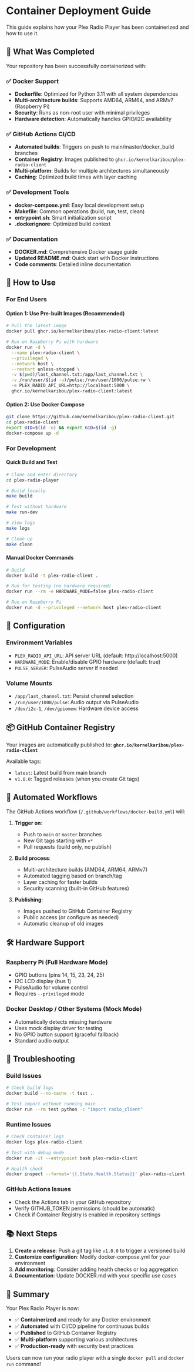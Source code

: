 # Container Deployment Guide

This guide explains how your Plex Radio Player has been containerized and how to use it.

## 🎉 What Was Completed

Your repository has been successfully containerized with:

### ✅ Docker Support
- **Dockerfile**: Optimized for Python 3.11 with all system dependencies
- **Multi-architecture builds**: Supports AMD64, ARM64, and ARMv7 (Raspberry Pi)
- **Security**: Runs as non-root user with minimal privileges
- **Hardware detection**: Automatically handles GPIO/I2C availability

### ✅ GitHub Actions CI/CD
- **Automated builds**: Triggers on push to main/master/docker_build branches
- **Container Registry**: Images published to `ghcr.io/kernelkaribou/plex-radio-client`
- **Multi-platform**: Builds for multiple architectures simultaneously
- **Caching**: Optimized build times with layer caching

### ✅ Development Tools
- **docker-compose.yml**: Easy local development setup
- **Makefile**: Common operations (build, run, test, clean)
- **entrypoint.sh**: Smart initialization script
- **.dockerignore**: Optimized build context

### ✅ Documentation
- **DOCKER.md**: Comprehensive Docker usage guide
- **Updated README.md**: Quick start with Docker instructions
- **Code comments**: Detailed inline documentation

## 🚀 How to Use

### For End Users

#### Option 1: Use Pre-built Images (Recommended)
```bash
# Pull the latest image
docker pull ghcr.io/kernelkaribou/plex-radio-client:latest

# Run on Raspberry Pi with hardware
docker run -d \
  --name plex-radio-client \
  --privileged \
  --network host \
  --restart unless-stopped \
  -v $(pwd)/last_channel.txt:/app/last_channel.txt \
  -v /run/user/$(id -u)/pulse:/run/user/1000/pulse:rw \
  -e PLEX_RADIO_API_URL=http://localhost:5000 \
  ghcr.io/kernelkaribou/plex-radio-client:latest
```

#### Option 2: Use Docker Compose
```bash
git clone https://github.com/kernelkaribou/plex-radio-client.git
cd plex-radio-client
export UID=$(id -u) && export GID=$(id -g)
docker-compose up -d
```

### For Development

#### Quick Build and Test
```bash
# Clone and enter directory
cd plex-radio-player

# Build locally
make build

# Test without hardware
make run-dev

# View logs
make logs

# Clean up
make clean
```

#### Manual Docker Commands
```bash
# Build
docker build -t plex-radio-client .

# Run for testing (no hardware required)
docker run --rm -e HARDWARE_MODE=false plex-radio-client

# Run on Raspberry Pi
docker run -d --privileged --network host plex-radio-client
```

## 🔧 Configuration

### Environment Variables
- `PLEX_RADIO_API_URL`: API server URL (default: http://localhost:5000)
- `HARDWARE_MODE`: Enable/disable GPIO hardware (default: true)
- `PULSE_SERVER`: PulseAudio server if needed

### Volume Mounts
- `/app/last_channel.txt`: Persist channel selection
- `/run/user/1000/pulse`: Audio output via PulseAudio
- `/dev/i2c-1`, `/dev/gpiomem`: Hardware device access

## 📦 GitHub Container Registry

Your images are automatically published to:
**`ghcr.io/kernelkaribou/plex-radio-client`**

Available tags:
- `latest`: Latest build from main branch
- `v1.0.0`: Tagged releases (when you create Git tags)

## 🔄 Automated Workflows

The GitHub Actions workflow (`/.github/workflows/docker-build.yml`) will:

1. **Trigger on**:
   - Push to `main` or `master` branches  
   - New Git tags starting with `v*`
   - Pull requests (build only, no publish)

2. **Build process**:
   - Multi-architecture builds (AMD64, ARM64, ARMv7)
   - Automated tagging based on branch/tag
   - Layer caching for faster builds
   - Security scanning (built-in GitHub features)

3. **Publishing**:
   - Images pushed to GitHub Container Registry
   - Public access (or configure as needed)
   - Automatic cleanup of old images

## 🛠️ Hardware Support

### Raspberry Pi (Full Hardware Mode)
- GPIO buttons (pins 14, 15, 23, 24, 25)
- I2C LCD display (bus 1)
- PulseAudio for volume control
- Requires `--privileged` mode

### Docker Desktop / Other Systems (Mock Mode)  
- Automatically detects missing hardware
- Uses mock display driver for testing
- No GPIO button support (graceful fallback)
- Standard audio output

## 🚨 Troubleshooting

### Build Issues
```bash
# Check build logs
docker build --no-cache -t test .

# Test import without running main
docker run --rm test python -c "import radio_client"
```

### Runtime Issues
```bash
# Check container logs
docker logs plex-radio-client

# Test with debug mode
docker run -it --entrypoint bash plex-radio-client

# Health check
docker inspect --format='{{.State.Health.Status}}' plex-radio-client
```

### GitHub Actions Issues
- Check the Actions tab in your GitHub repository
- Verify GITHUB_TOKEN permissions (should be automatic)
- Check if Container Registry is enabled in repository settings

## 📚 Next Steps

1. **Create a release**: Push a git tag like `v1.0.0` to trigger a versioned build
2. **Customize configuration**: Modify docker-compose.yml for your environment  
3. **Add monitoring**: Consider adding health checks or log aggregation
4. **Documentation**: Update DOCKER.md with your specific use cases

## 🎯 Summary

Your Plex Radio Player is now:
- ✅ **Containerized** and ready for any Docker environment
- ✅ **Automated** with CI/CD pipeline for continuous builds  
- ✅ **Published** to GitHub Container Registry
- ✅ **Multi-platform** supporting various architectures
- ✅ **Production-ready** with security best practices

Users can now run your radio player with a single `docker pull` and `docker run` command!
